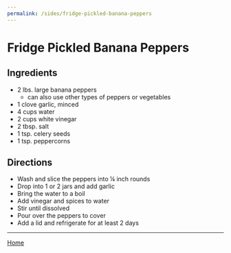 ```yaml
---
permalink: /sides/fridge-pickled-banana-peppers
---
```

# Fridge Pickled Banana Peppers

## Ingredients

- 2 lbs. large banana peppers
  - can also use other types of peppers or vegetables
- 1 clove garlic, minced
- 4 cups water
- 2 cups white vinegar
- 2 tbsp. salt
- 1 tsp. celery seeds
- 1 tsp. peppercorns

## Directions

- Wash and slice the peppers into ¼ inch rounds
- Drop into 1 or 2 jars and add garlic
- Bring the water to a boil
- Add vinegar and spices to water
- Stir until dissolved
- Pour over the peppers to cover
- Add a lid and refrigerate for at least 2 days

---

[Home](https://thomasjbarrett82.github.io)

